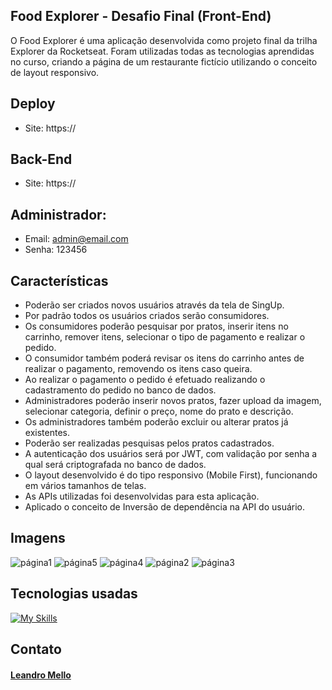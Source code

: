 ## Food Explorer - Desafio Final (Front-End)

O Food Explorer é uma aplicação desenvolvida como projeto final da trilha Explorer da Rocketseat.
Foram utilizadas todas as tecnologias aprendidas no curso, criando a página de um restaurante fictício utilizando o conceito  de layout responsivo.


## Deploy

- Site:  https://


## Back-End

- Site: https://


## Administrador: 
- Email: admin@email.com
- Senha: 123456


## Características

- Poderão ser criados novos usuários através da tela de SingUp. 
- Por padrão todos os usuários criados serão consumidores.  
- Os consumidores poderão pesquisar por pratos, inserir itens no carrinho, remover itens, selecionar o tipo de pagamento e realizar o pedido. 
- O consumidor também poderá revisar os itens do carrinho antes de realizar o pagamento, removendo os itens caso queira.
- Ao realizar o pagamento o pedido é efetuado realizando o cadastramento do pedido no banco de dados.
- Administradores poderão inserir novos pratos, fazer upload da imagem, selecionar categoria, definir o preço, nome do prato e descrição.
- Os administradores também poderão excluir ou alterar pratos já existentes.
- Poderão ser realizadas pesquisas pelos pratos cadastrados.
- A autenticação dos usuários será por JWT, com validação por senha a qual será criptografada no banco de dados.
- O layout desenvolvido é do tipo responsivo (Mobile First), funcionando em vários tamanhos de telas.
- As APIs utilizadas foi desenvolvidas para esta aplicação.
- Aplicado o conceito de Inversão de dependência na API do usuário.


## Imagens

![página1](https://user-images.githubusercontent.com/118762335/235221680-9b3f9f7e-b189-48b3-9d34-491084ec5507.png)
![página5](https://user-images.githubusercontent.com/118762335/235221735-8669adaa-9db8-43c6-8f0d-ee990b93806b.png)
![página4](https://user-images.githubusercontent.com/118762335/235221744-49b2d5c4-abdb-4f22-9c7e-f48bec569252.png)
![página2](https://user-images.githubusercontent.com/118762335/235223836-0f27c5d6-d579-4ae1-a094-7edb81a13f13.png)
![página3](https://user-images.githubusercontent.com/118762335/235223847-9deea233-062a-4eaf-b4cb-e69db3a95845.png)


## Tecnologias usadas

[![My Skills](https://skillicons.dev/icons?i=html,css,js,react,styledcomponents,jquery,express,sqlite,nodejs,git,vite,figma)](https://skillicons.dev)


## Contato

#### [Leandro Mello](https://www.linkedin.com/in/leandro-mello-47a24823b/)
